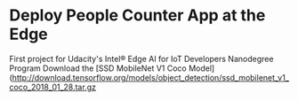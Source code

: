 # Deploy People Counter App at the Edge
First project for Udacity's Intel® Edge AI for IoT Developers Nanodegree Program
Download the [SSD MobileNet V1 Coco Model](http://download.tensorflow.org/models/object_detection/ssd_mobilenet_v1_coco_2018_01_28.tar.gz
